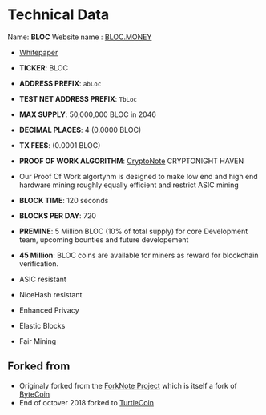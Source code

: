 # Technical Data

Name: **BLOC**
Website name : [BLOC.MONEY](https://bloc.money)

* [Whitepaper](https://bloc.money/files/whitepaper/bloc-white-paper.pdf)
* **TICKER**: BLOC
* **ADDRESS PREFIX**: `abLoc`
* **TEST NET ADDRESS PREFIX**: `TbLoc`
* **MAX SUPPLY**: 50,000,000 BLOC in 2046
* **DECIMAL PLACES**: 4 (0.0000 BLOC)
* **TX FEES**: (0.0001 BLOC)
* **PROOF OF WORK ALGORITHM**: [CryptoNote](https://cryptonote.org) CRYPTONIGHT HAVEN
* Our Proof Of Work algortyhm is designed to make low end and high end hardware mining roughly equally efficient and restrict ASIC mining
* **BLOCK TIME**: 120 seconds
* **BLOCKS PER DAY**: 720
* **PREMINE**: 5 Million BLOC (10% of total supply) for core Development team, upcoming bounties and future developement
* **45 Million**: BLOC coins are available for miners as reward for blockchain verification.

* ASIC resistant
* NiceHash resistant
* Enhanced Privacy
* Elastic Blocks
* Fair Mining

## Forked from

* Originaly forked from the [ForkNote Project](https://github.com/forknote/forknote) which is itself a fork of [ByteCoin](https://github.com/bcndev/bytecoin)
* End of octover 2018 forked to [TurtleCoin](https://github.com/turtlecoin/turtlecoin)
